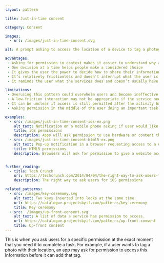 ```yaml
---
layout: pattern

title: Just-in-time consent

category: Consent

images:
  - url: /images/just-in-time-consent.svg

alt: A prompt asking to access the location of a device to tag a photograph.

advantages:
 - Asking for permission in context makes it easier to understand why access is needed
 - One decision at a time helps people make a considered choice
 - It gives the user the power to decide how to share their information
 - It’s relatively frictionless and doesn’t interrupt what the user is trying to do
 - It reminds the user what the services does and doesn’t usually have access to

limitations:
 - Overusing this pattern could overwhelm users and become ineffective
 - A low-friction interaction may not be appropriate if the service needs access to sensitive information
 - It can be unclear if access is still permitted after the activity has finished and if it’s possible to check or change this
 - Asking permission in the middle of the user doing an important task may mean they don’t have the time to consider the implications of this consent

examples:
  - src: /images/just-in-time-consent-ios-ex.png
    alt_text: Notification on a mobile phone asking if user would like to share their location in a chat.
    title: iOS permissions
    description: Apps will ask permission to use hardware or content the first time an app requires it.
  - src: /images/just-in-time-consent-html5-ex.png
    alt_text: Pop-up notification in a browser requesting access to a user's location information.
    title: HTML5 permissions
    description: Browsers will ask for permission to give a website access to a webcam, microphone or location when a website requests it.


further_reading:
  - title: Tech Crunch
    url: https://techcrunch.com/2014/04/04/the-right-way-to-ask-users-for-ios-permissions/
    description: The right way to ask users for iOS permissions

related_patterns:
  - src: /images/key-ceremony.svg
    alt_text: Two keys inserted into locks at the same time.
    url: https://catalogue.projectsbyif.com/patterns/key-ceremony
    title: Key ceremony
  - src:  /images/up-front-consent.svg
    alt_text: A list of data a service has permission to access.
    url: https://catalogue.projectsbyif.com/patterns/up-front-consent
    title: Up-front consent
---
```


This is when you ask users for a specific permission at the exact moment that you need it to complete a task. For example, if a user wants to tag a photo with their location, an app may ask for permission to access this information before it can add that tag.
